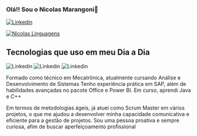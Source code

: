 ### Olá!! Sou o Nicolas Marangoni👋


[![Linkedin](https://img.shields.io/badge/LinkedIn-0077B5?style=for-the-badge&logo=linkedin&logoColor=white)](https://www.linkedin.com/in/nicolas-marangoni2/)

[![Nicolas Linguagens](https://github-readme-stats.vercel.app/api/top-langs/?username=nicolassmarangoni&layout=donut-vertical)](https://github.com/anuraghazra/github-readme-stats)

## Tecnologias que uso em meu Dia a Dia
![Linkedin](https://img.shields.io/badge/Java-ED8B00?style=for-the-badge&logo=openjdk&logoColor=white)
![Linkedin](https://img.shields.io/badge/Amazon_AWS-232F3E?style=for-the-badge&logo=amazon-aws&logoColor=white)
![Linkedin](https://img.shields.io/badge/SAP-0FAAFF?style=for-the-badge&logo=sap&logoColor=white)

Formado como técnico em Mecatrônica, atualmente cursando Análise e Desenvolvimento de Sistemas Tenho experiência prática em SAP, além de habilidades avançadas no pacote Office e Power BI. Em curso, aprendi Java e C++

Em termos de metodologias ágeis, já atuei como Scrum Master em vários projetos, o que me ajudou a desenvolver minha capacidade comunicativa e eficiente para a gestão de projetos. Sou uma pessoa proativa e sempre curiosa, afim de buscar aperfeiçoamento profissional 
